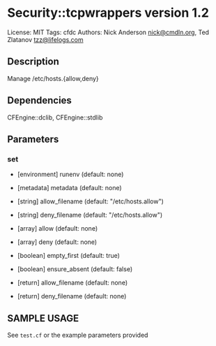 # Security::tcpwrappers version 1.2

License: MIT
Tags: cfdc
Authors: Nick Anderson <nick@cmdln.org>, Ted Zlatanov <tzz@lifelogs.com>

## Description
Manage /etc/hosts.{allow,deny}

## Dependencies
CFEngine::dclib, CFEngine::stdlib

## Parameters
### set
* [environment] runenv (default: none)

* [metadata] metadata (default: none)

* [string] allow_filename (default: "/etc/hosts.allow")

* [string] deny_filename (default: "/etc/hosts.allow")

* [array] allow (default: none)

* [array] deny (default: none)

* [boolean] empty_first (default: true)

* [boolean] ensure_absent (default: false)

* [return] allow_filename (default: none)

* [return] deny_filename (default: none)


## SAMPLE USAGE
See `test.cf` or the example parameters provided

